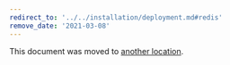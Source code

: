 ```yaml
---
redirect_to: '../../installation/deployment.md#redis'
remove_date: '2021-03-08'
---
```


This document was moved to [another location](../../installation/deployment.md#redis).
